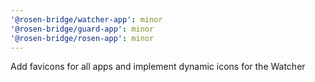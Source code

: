 ```yaml
---
'@rosen-bridge/watcher-app': minor
'@rosen-bridge/guard-app': minor
'@rosen-bridge/rosen-app': minor
---
```


Add favicons for all apps and implement dynamic icons for the Watcher
